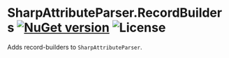# SharpAttributeParser.RecordBuilders [![NuGet version](https://img.shields.io/nuget/v/SharpAttributeParser.RecordBuilders.svg?style=plastic)](https://www.nuget.org/packages/SharpAttributeParser.RecordBuilders/) ![License](https://img.shields.io/github/license/SharpAttributeParser/SharpAttributeParser.RecordBuilders?style=plastic)

Adds record-builders to `SharpAttributeParser`.